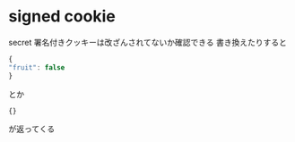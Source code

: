 # signed cookie
secret
署名付きクッキーは改ざんされてないか確認できる
  書き換えたりすると

```js
{
"fruit": false
}
```
とか
```js
{}
```
が返ってくる